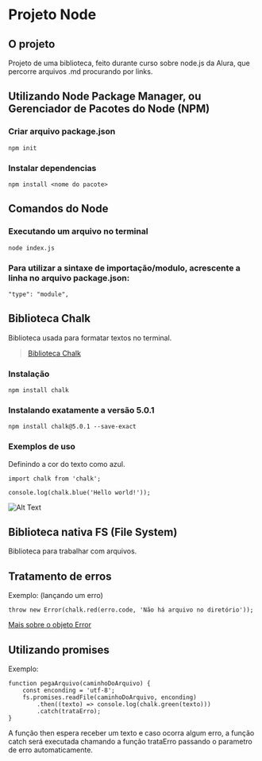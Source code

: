 # Projeto Node

## O projeto
Projeto de uma biblioteca, feito durante curso sobre node.js da Alura, que percorre arquivos .md procurando por links. 

## Utilizando Node Package Manager, ou Gerenciador de Pacotes do Node (NPM)

### Criar arquivo package.json
```
npm init
```

### Instalar dependencias
```
npm install <nome do pacote>
```

## Comandos do Node
### Executando um arquivo no terminal
```
node index.js 
```

### Para utilizar a sintaxe de importação/modulo, acrescente a linha no arquivo package.json:
```
"type": "module",
```

## Biblioteca Chalk
Biblioteca usada para formatar textos no terminal. 

> [Biblioteca Chalk](https://www.npmjs.com/package/chalk)

### Instalação
```
npm install chalk
```

### Instalando exatamente a versão 5.0.1
```
npm install chalk@5.0.1 --save-exact
```

### Exemplos de uso
Definindo a cor do texto como azul.
```
import chalk from 'chalk';

console.log(chalk.blue('Hello world!'));
```

![Alt Text](https://github.com/DaniPoletto/projeto-node/blob/main/exemplo_chalk1.jpg)

## Biblioteca nativa FS (File System)
Biblioteca para trabalhar com arquivos.

## Tratamento de erros
Exemplo: (lançando um erro)
```
throw new Error(chalk.red(erro.code, 'Não há arquivo no diretório'));
```

[Mais sobre o objeto Error](https://nodejs.org/dist/latest-v16.x/docs/api/errors.html)

## Utilizando promises
Exemplo:
```
function pegaArquivo(caminhoDoArquivo) {
    const enconding = 'utf-8';
    fs.promises.readFile(caminhoDoArquivo, enconding)
        .then((texto) => console.log(chalk.green(texto)))
        .catch(trataErro);
}
```
A função then espera receber um texto e caso ocorra algum erro, a função catch será executada chamando a função trataErro passando o parametro de erro automaticamente. 




